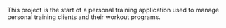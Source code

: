 This project is the start of a personal training application used to manage personal training clients and their workout programs.